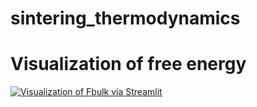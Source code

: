 # sintering_thermodynamics

# Visualization of free energy
[![Visualization of Fbulk via Streamlit](https://static.streamlit.io/badges/streamlit_badge_black_white.svg)](https://freeenergydensity.streamlit.app/)
